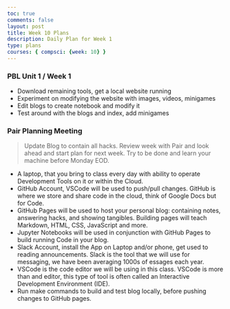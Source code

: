 ```yaml
---
toc: true
comments: false
layout: post
title: Week 10 Plans
description: Daily Plan for Week 1
type: plans
courses: { compsci: {week: 10} }
---
```


### PBL Unit 1 / Week 1
 - Download remaining tools, get a local website running
 - Experiment on modifying the website with images, videos, minigames
 - Edit blogs to create notebook and modify it
 - Test around with the blogs and index, add minigames


### Pair Planning Meeting
> Update Blog to contain all hacks.  Review week with Pair and look ahead and start plan for next week.  Try to be done and learn your machine before Monday EOD.
- A laptop, that you bring to class every day with ability to operate Development Tools on it or within the Cloud.
- GitHub Account, VSCode will be used to push/pull changes. GitHub is where we store and share code in the cloud, think of Google Docs but for Code.
- GitHub Pages will be used to host your personal blog: containing notes, answering hacks, and showing tangibles.  Building pages will teach Markdown, HTML, CSS, JavaScript and more.
- Jupyter Notebooks will be used in conjunction with GitHub Pages to build running Code in your blog.
- Slack Account, install the App on Laptop and/or phone, get used to reading announcements. Slack is the tool that we will use for messaging, we have been averaging 1000s of essages each year.
- VSCode is the code editor we will be using in this class.  VSCode is more than and editor, this type of tool is often called an Interactive Development Environment (IDE). 
- Run make commands to build and test blog locally, before pushing changes to GitHub pages.
